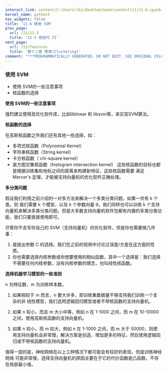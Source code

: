 ```yaml
---
interact_link: content/C:\Users\lbj\Desktop\book\content\11/11-6.ipynb
kernel_name: python3
has_widgets: false
title: '11-6 使用 SVM'
prev_page:
  url: /11/11-5
  title: '11-5 核技巧 II'
next_page:
  url: /12/features
  title: '第十二章 聚类(Clustering)'
comment: "***PROGRAMMATICALLY GENERATED, DO NOT EDIT. SEE ORIGINAL FILES IN /content***"
---
```


### 使用 SVM

+ 使用 SVM的一些注意事项
+ 核函数的选择

**使用 SVM的一些注意事项** 

强烈建议使用高优化软件库，比如liblinear 和 libsvm等，来实现SVM算法。

**核函数的选择**  

在高斯核函数之外我们还有其他一些选择，如： 
+ 多项式核函数（Polynomial Kernel） 
+ 字符串核函数（String kernel） 
+ 卡方核函数（ chi-square kernel） 
+ 直方图交集核函数（histogram intersection kernel） 
这些核函数的目标也都是根据训练集和地标之间的距离来构建新特征，这些核函数需要
满足 Mercer's 定理，才能被支持向量机的优化软件正确处理。 


**多分类问题**   

假设我们利用之前介绍的一对多方法来解决一个多类分类问题。如果一共有 k 个类，则
我们需要 k 个模型，以及 k 个参数向量 θ。我们同样也可以训练 k 个支持向量机来解决多类分类问题。但是大多数支持向量机软件包都有内置的多类分类功能，我们只要直接使用即可。
 
 尽管你不去写你自己的 SVM（支持向量机）的优化软件，但是你也需要做几件事： 
1. 是提出参数 C 的选择。我们在之前的视频中讨论过误差/方差在这方面的性质。 
2. 你也需要选择内核参数或你想要使用的相似函数，其中一个选择是：我们选择不需要任何内核参数，没有内核参数的理念，也叫线性核函数。


**选择机器学习模型的一些准则** 

n 为特征数，m 为训练样本数。 
1. 如果相较于 m 而言，n 要大许多，即训练集数据量不够支持我们训练一个复杂的非
线性模型，我们选用逻辑回归模型或者不带核函数的支持向量机。 

2. 如果 n 较小，而且 m 大小中等，例如 n 在 1-1000 之间，而 m 在 10-10000 之间，使用高斯核函数的支持向量机。 

3. 如果 n 较小，而 m 较大，例如 n 在 1-1000 之间，而 m 大于 50000，则使用支持向量机会非常慢，解决方案是创造、增加更多的特征，然后使用逻辑回归或不带核函数的支持向量机。 

值得一提的是，神经网络在以上三种情况下都可能会有较好的表现，但是训练神经网络
可能非常慢，选择支持向量机的原因主要在于它的代价函数是凸函数，不存在局部最小值。
